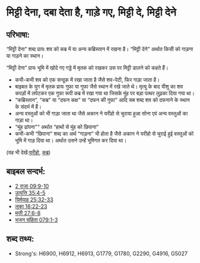 # मिट्टी देना, दबा देता है, गाड़े गए, मिट्टी दे, मिट्टी देने #

## परिभाषा: ##

“मिट्टी देना” शब्द प्रायः शव को कब्र में या अन्य कब्रिस्तान में रखना है। “मिट्टी देने” अर्थात किसी को गाड़ना या गाड़ने का स्थान।

“मिट्टी देना” प्रायः भूमि में खोदे गए गड्डे में मृतक को रखकर उस पर मिट्टी डालने को कहते हैं।

* कभी-कभी शव को एक सन्दूक में रखा जाता है जैसे शव-पेटी, फिर गाड़ा जाता है। 
* बाइबल के युग में मृतक प्रायः गुफा या गुफा जैसे स्थान में रखे जाते थे। मृत्यु के बाद यीशु का शव कपड़ों में लपेटकर एक गुफा रूपी कब्र में रखा गया था जिसके मुंह पर बड़ा पत्थर लुढ़का दिया गया था।
* “कब्रिस्तान”, “कब्र” या “दफन कक्ष” या “दफन की गुफा” आदि सब शब्द शव को दफनाने के स्थान के संदर्भ में हैं।
* अन्य वस्तुओं को भी गाड़ा जाता था जैसे अकान ने यरीहो से चुराया हुआ सोना एवं अन्य वस्तुओं का गाड़ा था।
* “मुंह ढांपना”“ अर्थात “हाथों से मुंह को छिपाना”
* कभी-कभी “छिपाना” शब्द का अर्थ “गाड़ना” भी होता है जैसे अकान ने यरीहो से चुराई हुई वस्तुओं को भूमि में गाड़ दिया था। अर्थात उसने उन्हें भूमिगत कर दिया था।

(यह भी देखें:[यरीहो](../names/jericho.md), [कब्र](../other/tomb.md))

## बाइबल सन्दर्भ: ##

* [2 राजा 09:9-10](rc://hi/tn/help/2ki/09/09)
* [उत्पत्ति 35:4-5](rc://hi/tn/help/gen/35/04)
* [यिर्मयाह 25:32-33](rc://hi/tn/help/jer/25/32)
* [लूका 16:22-23](rc://hi/tn/help/luk/16/22)
* [मत्ती 27:6-8](rc://hi/tn/help/mat/27/06)
* [भजन संहिता 079:1-3](rc://hi/tn/help/psa/079/001)

## शब्द तथ्य: ##

* Strong's: H6900, H6912, H6913, G1779, G1780, G2290, G4916, G5027
